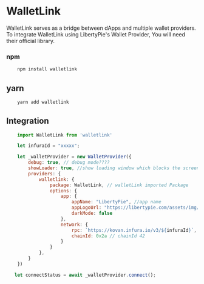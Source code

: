 # WalletLink

WalletLink serves as a bridge between dApps and multiple wallet providers. To integrate WalletLink using LibertyPie's Wallet Provider, You will need their official library.

### npm

```bash
    npm install walletlink
```

## yarn

```bash
    yarn add walletlink
```

## Integration

```javascript
    import WalletLink from 'walletlink'

    let infuraId = "xxxxx";

    let _walletProvider = new WalletProvider({
        debug: true, // debug mode????
        showLoader: true, //show loading window which blocks the screen until completed
        providers: {
            walletlink: {
                package: WalletLink, // walletLink imported Package
                options: {
                    app: {
                        appName: "LibertyPie", //app name
                        appLogoUrl: "https://libertypie.com/assets/img/logo.svg", 
                        darkMode: false
                    },
                    network: {
                        rpc: `https://kovan.infura.io/v3/${infuraId}`,
                        chainId: 0x2a // chainId 42
                    }
                }
            },
        }
    })

   let connectStatus = await _walletProvider.connect();
```

